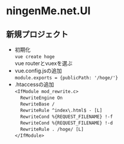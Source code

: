 # ningenMe.net.UI

## 新規プロジェクト  
- 初期化  
`vue create hoge`  
vue routerとvuexを選ぶ  
- vue.config.jsの追加  
`module.exports = {publicPath: '/hoge/'}`
- .htaccessの追加  
`<IfModule mod_rewrite.c>`  
`  RewriteEngine On`  
`  RewriteBase /`  
`  RewriteRule ^index\.html$ - [L]`  
`  RewriteCond %{REQUEST_FILENAME} !-f`  
`  RewriteCond %{REQUEST_FILENAME} !-d`  
`  RewriteRule . /hoge/ [L]`  
`</IfModule>`  

